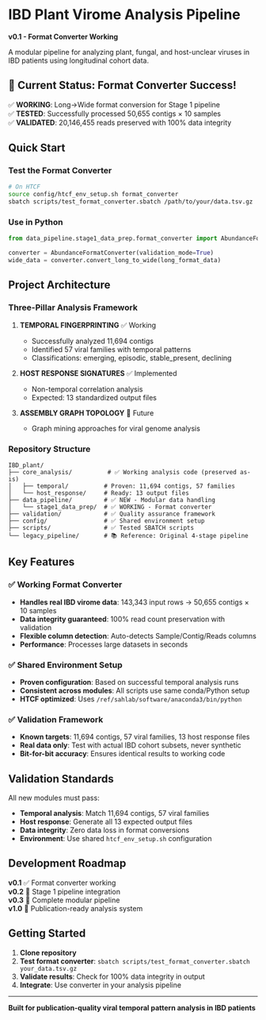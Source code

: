 # IBD Plant Virome Analysis Pipeline

**v0.1 - Format Converter Working**

A modular pipeline for analyzing plant, fungal, and host-unclear viruses in IBD patients using longitudinal cohort data.

## 🎉 Current Status: Format Converter Success!

✅ **WORKING**: Long→Wide format conversion for Stage 1 pipeline  
✅ **TESTED**: Successfully processed 50,655 contigs × 10 samples  
✅ **VALIDATED**: 20,146,455 reads preserved with 100% data integrity  

## Quick Start

### Test the Format Converter
```bash
# On HTCF
source config/htcf_env_setup.sh format_converter
sbatch scripts/test_format_converter.sbatch /path/to/your/data.tsv.gz
```

### Use in Python
```python
from data_pipeline.stage1_data_prep.format_converter import AbundanceFormatConverter

converter = AbundanceFormatConverter(validation_mode=True)
wide_data = converter.convert_long_to_wide(long_format_data)
```

## Project Architecture

### Three-Pillar Analysis Framework

1. **TEMPORAL FINGERPRINTING** ✅ Working
   - Successfully analyzed 11,694 contigs
   - Identified 57 viral families with temporal patterns
   - Classifications: emerging, episodic, stable_present, declining

2. **HOST RESPONSE SIGNATURES** ✅ Implemented  
   - Non-temporal correlation analysis
   - Expected: 13 standardized output files

3. **ASSEMBLY GRAPH TOPOLOGY** 🔄 Future
   - Graph mining approaches for viral genome analysis

### Repository Structure

```
IBD_plant/
├── core_analysis/          # ✅ Working analysis code (preserved as-is)
│   ├── temporal/          # Proven: 11,694 contigs, 57 families
│   └── host_response/     # Ready: 13 output files
├── data_pipeline/         # ✅ NEW - Modular data handling
│   └── stage1_data_prep/  # ✅ WORKING - Format converter
├── validation/            # ✅ Quality assurance framework
├── config/                # ✅ Shared environment setup
├── scripts/               # ✅ Tested SBATCH scripts
└── legacy_pipeline/       # 📚 Reference: Original 4-stage pipeline
```

## Key Features

### ✅ Working Format Converter
- **Handles real IBD virome data**: 143,343 input rows → 50,655 contigs × 10 samples
- **Data integrity guaranteed**: 100% read count preservation with validation
- **Flexible column detection**: Auto-detects Sample/Contig/Reads columns
- **Performance**: Processes large datasets in seconds

### ✅ Shared Environment Setup
- **Proven configuration**: Based on successful temporal analysis runs
- **Consistent across modules**: All scripts use same conda/Python setup
- **HTCF optimized**: Uses `/ref/sahlab/software/anaconda3/bin/python`

### ✅ Validation Framework
- **Known targets**: 11,694 contigs, 57 viral families, 13 host response files
- **Real data only**: Test with actual IBD cohort subsets, never synthetic
- **Bit-for-bit accuracy**: Ensures identical results to working code

## Validation Standards

All new modules must pass:
- **Temporal analysis**: Match 11,694 contigs, 57 viral families
- **Host response**: Generate all 13 expected output files  
- **Data integrity**: Zero data loss in format conversions
- **Environment**: Use shared `htcf_env_setup.sh` configuration

## Development Roadmap

**v0.1** ✅ Format converter working  
**v0.2** 🔄 Stage 1 pipeline integration  
**v0.3** 🔄 Complete modular pipeline  
**v1.0** 🎯 Publication-ready analysis system

## Getting Started

1. **Clone repository**
2. **Test format converter**: `sbatch scripts/test_format_converter.sbatch your_data.tsv.gz`
3. **Validate results**: Check for 100% data integrity in output
4. **Integrate**: Use converter in your analysis pipeline

---

**Built for publication-quality viral temporal pattern analysis in IBD patients**